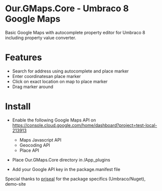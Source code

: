 # Our.GMaps.Core - Umbraco 8 Google Maps
Basic Google Maps with autocomplete property editor for Umbraco 8 including property value converter.

# Features
- Search for address using autocomplete and place marker
- Enter coordinatesan place marker
- Click on exact location on map to place marker
- Drag marker around

# Install

- Enable the following Google Maps API on https://console.cloud.google.com/home/dashboard?project=test-local-213913 
  - Maps Javascript API
  - Geocoding API
  - Place API

- Place Our.GMaps.Core directory in /App_plugins
- Add your Google API key in the package.manifest file

Special thanks to [prjseal](https://github.com/prjseal) for the package specifics (Umbraco/Nuget), demo-site 
